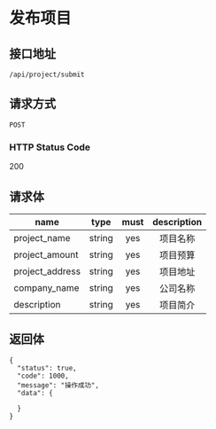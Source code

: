 # 发布项目

## 接口地址

`/api/project/submit`

## 请求方式

`POST`

### HTTP Status Code

200

## 请求体

| name     | type     | must     | description |
|----------|:--------:|:--------:|:--------:|
| project_name | string   | yes | 项目名称 |
| project_amount     | string    | yes   | 项目预算 |
| project_address   | string   | yes      | 项目地址 |
| company_name     | string   | yes      | 公司名称 |
| description     | string   | yes      | 项目简介 |


## 返回体

```json5
{
  "status": true,
  "code": 1000,
  "message": "操作成功",
  "data": {
    
  }
}
``` 
